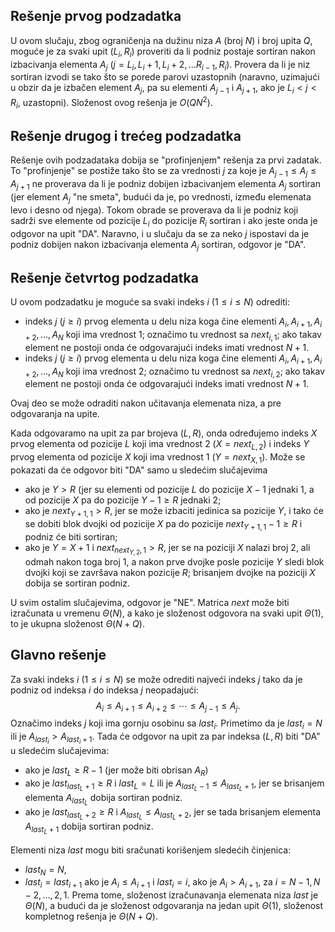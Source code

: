 ## Rešenje prvog podzadatka
U ovom slučaju, zbog ograničenja na dužinu niza $A$ (broj $N$) i broj upita $Q$, moguće je za svaki upit $(L_i, R_i)$ proveriti da li podniz postaje sortiran nakon izbacivanja elementa $A_j$ ($j= L_i, L_i+1, L_i+2, \dots R_{i-1}, R_i$). Provera da li je niz sortiran izvodi se tako što se porede parovi uzastopnih (naravno, uzimajući u obzir da je izbačen element $A_j$, pa su elementi $A_{j-1}$ i $A_{j+1}$, ako je $L_i < j < R_i$, uzastopni). Složenost ovog rešenja je $O(QN^2)$.

## Rešenje drugog i trećeg podzadatka
Rešenje ovih podzadataka dobija se "profinjenjem" rešenja za prvi zadatak. To "profinjenje" se postiže tako što se za vrednosti $j$ za koje je $A_{j-1}\leq A_j \leq A_{j+1}$ ne proverava da li je podniz dobijen izbacivanjem elementa $A_j$ sortiran (jer element $A_j$ "ne smeta", budući da je, po vrednosti, između elemenata levo i desno od njega). Tokom obrade se proverava da li je podniz koji sadrži sve elemente od pozicije  $L_i$ do pozicije $R_i$ sortiran i ako jeste onda je odgovor na upit "DA". Naravno, i u slučaju da se za neko $j$ ispostavi da je podniz dobijen nakon izbacivanja elementa $A_j$ sortiran, odgovor je "DA".

## Rešenje četvrtog podzadatka
U ovom podzadatku je moguće sa svaki indeks $i$  ($1\leq i \leq N$) odrediti:
- indeks $j$ ($j\geq i$) prvog elementa u delu niza koga čine elementi $A_i, A_{i+1}, A_{i+2}, \dots, A_N$ koji ima vrednost  $1$; označimo tu vrednost sa $next_{i,1}$; ako takav element ne postoji onda će odgovarajući indeks imati vrednost $N+1$. 
- indeks $j$ ($j\geq i$) prvog elementa u delu niza koga čine elementi $A_i, A_{i+1}, A_{i+2}, \dots, A_N$ koji ima vrednost  $2$; označimo tu vrednost sa $next_{i,2}$; ako takav element ne postoji onda će odgovarajući indeks imati vrednost $N+1$.

Ovaj deo se može odraditi nakon učitavanja elemenata niza, a pre odgovaranja na upite.

Kada odgovaramo na upit za par brojeva $(L,R)$, onda određujemo indeks $X$ prvog elementa od pozicije $L$ koji ima vrednost $2$ ($X=next_{L,2}$) i indeks $Y$ prvog elementa od pozicije $X$ koji ima vrednost $1$ ($Y=next_{X,1}$).
Može se pokazati da će odgovor biti "DA" samo u sledećim slučajevima

- ako je $Y>R$ (jer su elementi od pozicije $L$ do pozicije $X-1$ jednaki $1$, a od pozicije $X$ pa do pozicije $Y-1\geq R$ jednaki $2$; 
- ako je $next_{Y+1,1}>R$, jer se može izbaciti jedinica sa pozicije $Y$, i tako će se dobiti blok dvojki od pozicije $X$ pa do pozicije $next_{Y+1,1}-1 \geq R$ i podniz će biti sortiran;
- ako je $Y=X+1$ i  $next_{next_{Y,2},1}>R$, jer se na poziciji $X$ nalazi broj $2$, ali odmah nakon toga broj $1$, a nakon prve dvojke posle pozicije $Y$ sledi blok dvojki koji se završava nakon pozicije $R$; brisanjem dvojke na poziciji $X$ dobija se sortiran podniz.

U svim ostalim slučajevima, odgovor je "NE".
Matrica $next$ može biti izračunata u vremenu $\Theta(N)$, a kako je složenost odgovora na svaki upit $\Theta(1)$, to je ukupna složenost $\Theta(N+Q)$.

## Glavno rešenje
Za svaki indeks $i$ ($1\leq i \leq N$) se može odrediti najveći indeks $j$ tako da je podniz od indeksa $i$ do indeksa $j$ neopadajući:
 $$
 A_i \leq A_{i+1} \leq A_{i+2} \leq \dotsb \leq A_{j-1} \leq A_j.
 $$
 Označimo indeks $j$ koji ima gornju osobinu  sa $last_i$. Primetimo da je $last_i = N$ ili je $A_{last_i} > A_{last_i+1}$. 
Tada će odgovor na upit za par indeksa $(L,R)$ biti "DA" u sledećim slučajevima:

- ako je $last_L \geq R-1$ (jer može biti obrisan $A_R$)
- ako je $last_{last_L+1} \geq R$ i $last_L = L$ ili je $A_{last_L-1} \leq A_{last_L+1}$, jer se brisanjem elementa  $A_{last_L}$ dobija sortiran podniz.
- ako je $last_{last_L+2} \geq R$ i $A_{last_L} \leq A_{last_L+2}$, jer se tada brisanjem elementa $A_{last_L+1}$ dobija sortiran podniz. 

Elementi niza $last$ mogu biti sračunati korišenjem sledećih činjenica:

- $last_N = N$,
- $last_i = last_{i+1}$ ako je $A_i \leq A_{i+1}$ i $last_i = i$, ako je $A_i > A_{i+1}$, za $i=N-1, N-2, \dots, 2, 1$.
Prema tome, složenost izračunavanja elemenata niza $last$ je $\Theta(N)$, a budući da je složenost odgovaranja na jedan upit $\Theta(1)$, složenost kompletnog rešenja je $\Theta(N+Q)$.
